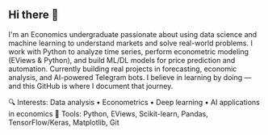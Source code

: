 ## Hi there 👋

I'm an Economics undergraduate passionate about using data science and machine learning to understand markets and solve real-world problems.
I work with Python to analyze time series, perform econometric modeling (EViews & Python), and build ML/DL models for price prediction and automation.
Currently building real projects in forecasting, economic analysis, and AI-powered Telegram bots.
I believe in learning by doing — and this GitHub is where I document that journey.

🔍 Interests: Data analysis • Econometrics • Deep learning • AI applications in economics
🧠 Tools: Python, EViews, Scikit-learn, Pandas, TensorFlow/Keras, Matplotlib, Git


<!--
**ArshiaAsk/ArshiaAsk** is a ✨ _special_ ✨ repository because its `README.md` (this file) appears on your GitHub profile.

Here are some ideas to get you started:

- 🔭 I’m currently working on ...
- 🌱 I’m currently learning ...
- 👯 I’m looking to collaborate on ...
- 🤔 I’m looking for help with ...
- 💬 Ask me about ...
- 📫 How to reach me: ...
- 😄 Pronouns: ...
- ⚡ Fun fact: ...
-->
